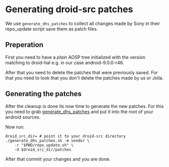 # Generating droid-src patches

We use `generate_dhs_patches` to collect all changes made by Sony in their
repo_update script save them as patch files.

## Preperation

First you need to have a *plain* AOSP tree initialized with the version
matching to droid-hal e.g. in our case android-9.0.0-r46.

After that you need to delete the patches that were previously saved.
For that you need to look that you don't delete the patches made by us or Jolla.

## Generating the patches

After the cleanup is done its now time to generate the new patches.
For this you need to grab [generate_dhs_patches](https://github.com/mer-hybris/droid-hal-source/pull/7) and put it into the root of your android sources.

Now run:
```Shell
droid_src_dir= # point it to your droid-src directory
./generate_dhs_patches.sh -m vendor \
    -r "$PWD/repo_update.sh" \
    -d $droid_src_dir/patches
```

After that commit your changes and you are done.
